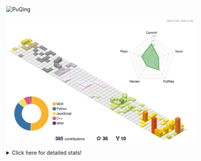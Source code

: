 ![PuQing](https://user-images.githubusercontent.com/27223114/171565019-9a56fae6-b08b-421f-99db-7e830da42371.png)

![](./profile-3d-contrib/profile-season-animate.svg)

<details>
<summary>Click here for detailed stats!</summary>

<!--START_SECTION:waka-->
![Lines of code](https://img.shields.io/badge/From%20Hello%20World%20I%27ve%20Written-880.6%20thousand%20lines%20of%20code-blue)

**🐱 My GitHub Data** 

> 📦 260.1 kB Used in GitHub's Storage 
 > 
> 🏆 375 Contributions in the Year 2023
 > 
> 🚫 Not Opted to Hire
 > 
> 📜 36 Public Repositories 
 > 
> 🔑 27 Private Repositories 
 > 
**I'm an Early 🐤** 

```text
🌞 Morning                327 commits         ██░░░░░░░░░░░░░░░░░░░░░░░   09.82 % 
🌆 Daytime                1571 commits        ████████████░░░░░░░░░░░░░   47.16 % 
🌃 Evening                602 commits         █████░░░░░░░░░░░░░░░░░░░░   18.07 % 
🌙 Night                  831 commits         ██████░░░░░░░░░░░░░░░░░░░   24.95 % 
```


📊 **This Week I Spent My Time On** 

```text
💬 Programming Languages: 
Markdown                 7 hrs 9 mins        █████████████████████████   100.00 % 

🔥 Editors: 
Obsidian                 7 hrs 9 mins        █████████████████████████   100.00 % 

💻 Operating System: 
Windows                  7 hrs 9 mins        █████████████████████████   100.00 % 
```


<!--END_SECTION:waka-->
</details>
